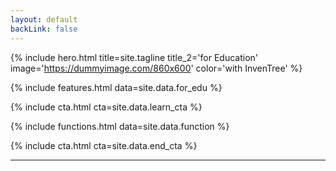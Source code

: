 ```yaml
---
layout: default
backLink: false
---
```


{% include hero.html title=site.tagline title_2='for Education' image='https://dummyimage.com/860x600' color='with InvenTree' %}

{% include features.html data=site.data.for_edu %}

{% include cta.html cta=site.data.learn_cta %}

{% include functions.html data=site.data.function %}

{% include cta.html cta=site.data.end_cta %}

---
